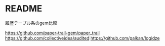# README

履歴テーブル系のgem比較

https://github.com/paper-trail-gem/paper_trail
https://github.com/collectiveidea/audited
https://github.com/palkan/logidze